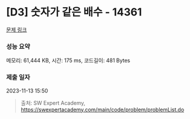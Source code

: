 # [D3] 숫자가 같은 배수 - 14361 

[문제 링크](https://swexpertacademy.com/main/code/problem/problemDetail.do?contestProbId=AYCnY9Kqu6YDFARx) 

### 성능 요약

메모리: 61,444 KB, 시간: 175 ms, 코드길이: 481 Bytes

### 제출 일자

2023-11-13 15:50



> 출처: SW Expert Academy, https://swexpertacademy.com/main/code/problem/problemList.do